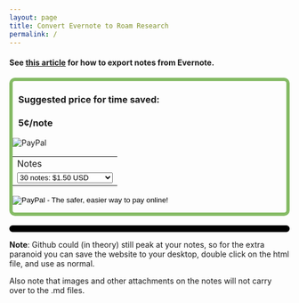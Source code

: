 ```yaml
---
layout: page
title: Convert Evernote to Roam Research
permalink: /
---
```


<h4>See <a href="https://help.evernote.com/hc/en-us/articles/209005557-How-to-export-content-from-Evernote" target="_blank">this article</a> for how to export notes from Evernote.</h4>
<div style = "border-radius: 10px; border: 6px solid #85bb65;">
<h3 style="margin-left: 10px" >Suggested price for time saved:</h3>
<h3 style="margin-left: 10px"> 5¢/note</h3>
<img src="https://www.paypalobjects.com/webstatic/en_US/i/buttons/PP_logo_h_200x51.png" alt="PayPal" />
<form action="https://www.paypal.com/cgi-bin/webscr" method="post" target="_top">
<input type="hidden" name="cmd" value="_s-xclick">
<input type="hidden" name="hosted_button_id" value="C9XY4UTMTLE2W">
<table>
<tr><td><input type="hidden" name="on0" value="Notes">Notes</td></tr><tr><td><select name="os0">
	<option value="30 notes:">30 notes: $1.50 USD</option>
	<option value="50 notes:">50 notes: $2.50 USD</option>
	<option value="100 notes:">100 notes: $5.00 USD</option>
	<option value="200 notes:">200 notes: $10.00 USD</option>
	<option value="300 notes:">300 notes: $15.00 USD</option>
	<option value="400 notes:">400 notes: $20.00 USD</option>
	<option value="500 notes:">500 notes: $25.00 USD</option>
	<option value="600 notes:">600 notes: $30.00 USD</option>
	<option value="800 notes:">800 notes: $40.00 USD</option>
	<option value="1,000 notes:">1,000 notes: $50.00 USD</option>
</select> </td></tr>
</table>
<input type="hidden" name="currency_code" value="USD">
<input type="image" src="https://www.paypalobjects.com/en_US/i/btn/btn_paynowCC_LG.gif" border="0" name="submit" alt="PayPal - The safer, easier way to pay online!">
<img alt="" border="0" src="https://www.paypalobjects.com/en_US/i/scr/pixel.gif" width="1" height="1">
</form>
</div>

<br/>

<div style = "border-radius: 10px; border: 6px solid black">
<div id="input"></div>
<div id="result"></div>
<script src="/assets/js/bundle.js"></script>
</div>

**Note**: Github could (in theory) still peak at your notes, so for the extra paranoid you can save the website to your desktop, double click on the html file, and use as normal.

Also note that images and other attachments on the notes will not carry over to the .md files.
